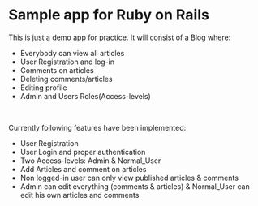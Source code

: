 # Sample app for Ruby on Rails

This is just a demo app for practice. It will consist of a Blog where:

<ul>
<li>Everybody can view all articles</li>
<li>User Registration and log-in</li>
<li>Comments on articles</li>
<li>Deleting comments/articles</li>
<li>Editing profile</li>
<li>Admin and Users Roles(Access-levels) </li>
</ul>
<br>

Currently following features have been implemented:

<ul>
<li>User Registration</li>
<li>User Login and proper authentication</li>
<li>Two Access-levels: Admin & Normal_User </li>
<li>Add Articles and comment on articles </li>
<li>Non logged-in user can only view published articles & comments</li>
<li>Admin can edit everything (comments & articles) & Normal_User can edit his own articles and comments</li>
</ul>
